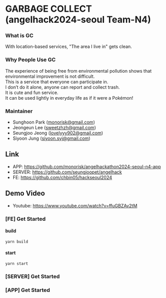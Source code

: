 # GARBAGE COLLECT (angelhack2024-seoul Team-N4)

### What is GC
With location-based services, "The area I live in" gets clean.

### Why People Use GC
The experience of being free from environmental pollution shows that environmental improvement is not difficult.<br>
This is a service that everyone can participate in.<br>
I don’t do it alone, anyone can report and collect trash.<br>
It is cute and fun service.<br>
It can be used lightly in everyday life as if it were a Pokémon!<br>

### Maintainer
- Sunghoon Park (monorisk@gmail.com)
- Jeongeun Lee (sweetzhzh@gmail.com)
- Seungjoo Jeong (lovelyyy902@gmail.com)
- Siyoon Jung (siyoon.syj@gmail.com)


## Link

- APP: https://github.com/monorisk/angelhackathon2024-seoul-n4-app
- SERVER: https://github.com/seungjoopet/angelhack
- FE: https://github.com/chbin05/hackseoul2024

## Demo Video

- Youtube: https://www.youtube.com/watch?v=ffuGBZAv2tM

### [FE] Get Started
#### build
```
yarn build
```

#### start
```
yarn start
```

### [SERVER] Get Started

### [APP] Get Started


